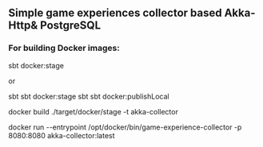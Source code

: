 
## Simple game experiences collector based Akka-Http&amp; PostgreSQL

### For building Docker images:

sbt docker:stage

or

sbt sbt docker:stage
sbt sbt docker:publishLocal


docker build  ./target/docker/stage -t akka-collector

docker run --entrypoint /opt/docker/bin/game-experience-collector -p 8080:8080 akka-collector:latest 
